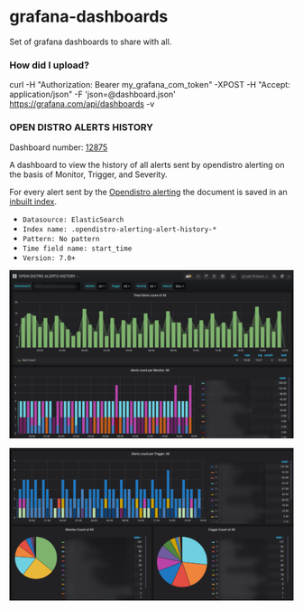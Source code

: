 # grafana-dashboards

Set of grafana dashboards to share with all.

### How did I upload?

curl -H "Authorization: Bearer my_grafana_com_token" -XPOST -H "Accept: application/json" -F 'json=@dashboard.json' https://grafana.com/api/dashboards -v


### OPEN DISTRO ALERTS HISTORY

Dashboard number: [12875](https://grafana.com/grafana/dashboards/12875)

A dashboard to view the history of all alerts sent by opendistro alerting on the basis of Monitor, Trigger, and Severity.

For every alert sent by the [Opendistro alerting](https://opendistro.github.io/for-elasticsearch/features/alerting.html
) the document is saved in an [inbuilt index](https://opendistro.github.io/for-elasticsearch-docs/docs/alerting/settings/#alerting-indices).

- `Datasource: ElasticSearch`
- `Index name: .opendistro-alerting-alert-history-*`
- `Pattern: No pattern`
- `Time field name: start_time`
- `Version: 7.0+`

![open-distro-alerts-history1](open-distro-alert-history/images/open-distro-alerts-history1.png?raw=true)

![open-distro-alerts-history2](open-distro-alert-history/images/open-distro-alerts-history2.png?raw=true)